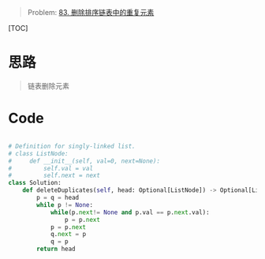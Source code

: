 > Problem: [83. 删除排序链表中的重复元素](https://leetcode.cn/problems/remove-duplicates-from-sorted-list/description/)

[TOC]

# 思路

> 链表删除元素

# Code

```Python []

# Definition for singly-linked list.
# class ListNode:
#     def __init__(self, val=0, next=None):
#         self.val = val
#         self.next = next
class Solution:
    def deleteDuplicates(self, head: Optional[ListNode]) -> Optional[ListNode]:
        p = q = head
        while p != None:
            while(p.next!= None and p.val == p.next.val):
                p = p.next
            p = p.next
            q.next = p
            q = p
        return head
```
